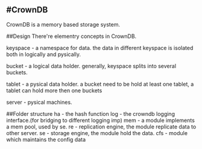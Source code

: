 #CrownDB
-----------
CrownDB is a memory based storage system. 


##Design
There're elementry concepts in CrownDB.

keyspace - a namespace for data. the data in different keyspace is isolated both in logically and pysically.

bucket - a logical data holder. generally, keyspace splits into several buckets.

tablet - a pysical data holder. a bucket need to be hold at least one tablet, a tablet can hold more then one buckets

server - pysical machines.

##Folder structure
ha  - the hash function
log - the crowndb logging interface.(for bridging to different logging imp)
mem - a module implements a mem pool, used by se.
re - replication engine, the module replicate data to other server.
se - storage engine, the module hold the data.
cfs - module which maintains the config data

